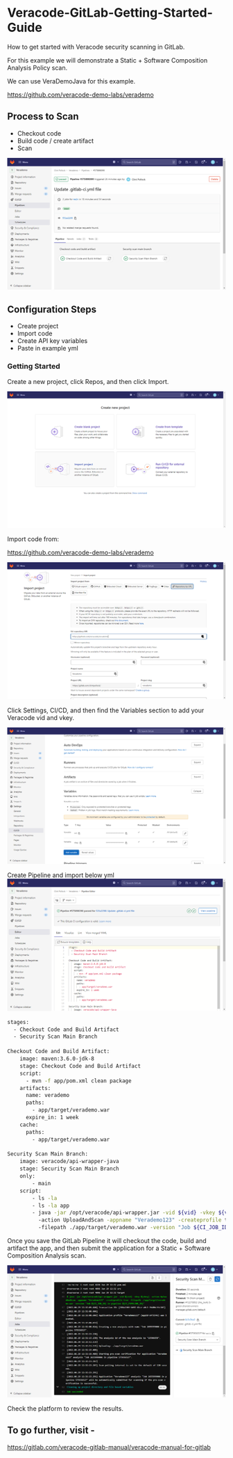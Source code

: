 # Veracode-GitLab-Getting-Started-Guide
How to get started with Veracode security scanning in GitLab.

For this example we will demonstrate a Static + Software Composition Analysis Policy scan.

We can use VeraDemoJava for this example.

https://github.com/veracode-demo-labs/verademo

## Process to Scan
* Checkout code
* Build code / create artifact
* Scan

![Create New Project](images/GitLab/GitLab-Getting-Started-CheckoutCodeScan.png)



## Configuration Steps
* Create project
* Import code
* Create API key variables
* Paste in example yml 

### Getting Started
Create a new project, click Repos, and then click Import.  

![Create New Project](images/GitLab/GitLab-Getting-Started-1.png)

Import code from:

https://github.com/veracode-demo-labs/verademo

![Import Code](images/GitLab/GitLab-Getting-Started-2.png)

Click Settings, CI/CD, and then find the Variables section to add your Veracode vid and vkey.

![Add Veracode API Keys](images/GitLab/GitLab-Getting-Started-3.png)

Create Pipeline and import below yml
![Create Pipeline and Import below yml](images/GitLab/GitLab-Getting-Started-4.png)


```bash
stages:
  - Checkout Code and Build Artifact
  - Security Scan Main Branch

Checkout Code and Build Artifact:
    image: maven:3.6.0-jdk-8
    stage: Checkout Code and Build Artifact
    script:
      - mvn -f app/pom.xml clean package 
    artifacts:
      name: verademo
      paths:
        - app/target/verademo.war
      expire_in: 1 week
    cache:
      paths:
        - app/target/verademo.war

Security Scan Main Branch:
    image: veracode/api-wrapper-java
    stage: Security Scan Main Branch
    only:
        - main
    script:
        - ls -la
        - ls -la app
        - java -jar /opt/veracode/api-wrapper.jar -vid ${vid} -vkey ${vkey}
          -action UploadAndScan -appname "Verademo123" -createprofile true 
          -filepath ./app/target/verademo.war -version "Job ${CI_JOB_ID} in pipeline ${CI_PIPELINE_ID}" 
```

Once you save the GitLab Pipeline it will checkout the code, build and artifact the app, and then submit the application for a Static + Software Composition Analysis scan.  

![Create Pipeline and Import below yml](images/GitLab/GitLab-Getting-Started-5.png)

Check the platform to review the results.

## To go further, visit -

https://gitlab.com/veracode-gitlab-manual/veracode-manual-for-gitlab